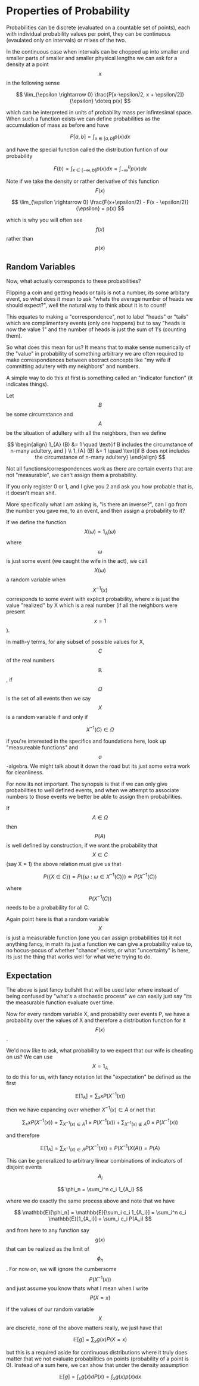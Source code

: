 # Properties of Probability

Probabilities can be discrete (evaluated on a countable set of points), each with individual probability values per point, they can be continuous (evaulated only on intervals) or mixes of the two.

In the continuous case when intervals can be chopped up into smaller and smaller parts of smaller and smaller physical lengths we can ask for a density at a point $$x$$ in the following sense

$$
\lim_{\epsilon \rightarrow 0} \frac{P[x-\epsilon/2, x + \epsilon/2]}{\epsilon} \doteq p(x)
$$

which can be interpreted in units of probability mass per infintesimal space. When such a function exists we can define probabilities as the accumulation of mass as before and have

$$
P[a,b] = \int_{x \in [a,b]} p(x) dx
$$

and have the special function called the distribution funtion of our probability

$$
F(b) = \int_{x \in [-\infty,b]} p(x) dx = \int_{-\infty}^{b} p(x) dx
$$

Note if we take the density or rather derivative of this function $$F(x)$$

$$
\lim_{\epsilon \rightarrow 0} \frac{F(x+\epsilon/2) - F(x - \epsilon/2)}{\epsilon} = p(x)
$$

which is why you will often see $$f(x)$$ rather than $$p(x)$$


## Random Variables

Now, what actually corresponds to these probabilities? 

Flipping a coin and getting heads or tails is not a number, its some arbitary event, so what does it mean to ask "whats the average number of heads we should expect?", well the natural way to think about it is to count! 

This equates to making a "correspondence", not to label "heads" or "tails" which are complimentary events (only one happens) but to say "heads is now the value 1" and the number of heads is just the sum of 1's (counting them).

So what does this mean for us? It means that to make sense numerically of the "value" in probability of something arbitrary we are often required to make correspondences between abstract concepts like "my wife if committing adultery with my neighbors" and numbers.

A simple way to do this at first is something called an "indicator function" (it indicates things). 

Let $$B$$ be some circumstance and $$A$$ be the situation of adultery with all the neighbors, then we define

$$
\begin{align}
  1_{A} (B) &= 1 \quad \text{if B includes the circumstance of n-many adultery, and } \\
  1_{A} (B) &= 1 \quad \text{if B does not includes the circumstance of n-many adultery}
\end{align}
$$

Not all functions/correspondences work as there are certain events that are not "measurable", we can't assign them a probability.

If you only register 0 or 1, and I give you 2 and ask you how probable that is, it doesn't mean shit.

More specifically what I am asking is, "is there an inverse?", can I go from the number you gave me, to an event, and then assign a probability to it?

If we define the function $$X(\omega) = 1_{A}(\omega)$$ where $$\omega$$ is just some event (we caught the wife in the act), we call $$X(\omega)$$ a random variable when $$X^{-1}(x)$$ corresponds to some event with explicit probability, where x is just the value "realized" by X which is a real number (if all the neighbors were present $$x = 1$$).

In math-y terms, for any subset of possible values for X, $$C$$ of the real numbers $$\mathbb{R}$$, if $$\Omega$$ is the set of all events then we say $$X$$ is a random variable if and only if 

$$
X^{-1}(C) \in \Omega
$$

if you're interested in the specifics and foundations here, look up "measureable functions" and $$\sigma$$-algebra. We might talk about it down the road but its just some extra work for cleanliness. 

For now its not important. The synopsis is that if we can only give probabilities to well defined events, and when we attempt to associate numbers to those events we better be able to assign them probabilities.

If $$A \in \Omega$$ then $$P(A)$$ is well defined by construction, if we want the probability that $$X \in C$$ (say X = 1) the above relation must give us that

$$
P(\{X \in C\}) = P(\{\omega : \omega \in X^{-1}(C)\}) \doteq P(X^{-1}(C))
$$

where $$P(X^{-1}(C))$$ needs to be a probability for all C. 

Again point here is that a random variable $$X$$ is just a measurable function (one you can assign probabilities to) it not anything fancy, in math its just a function we can give a probability value to, no hocus-pocus of whether "chance" exists, or what "uncertainty" is here, its just the thing that works well for what we're trying to do. 

## Expectation

The above is just fancy bullshit that will be used later where instead of being confused by "what's a stochastic process" we can easily just say "its the measurable function evaluate over time.

Now for every random variable X, and probability over events P, we have a probability over the values of X and therefore a distribution function for it $$F(x)$$.

We'd now like to ask, what probability to we expect that our wife is cheating on us? We can use $$X = 1_A$$ to do this for us, with fancy notation let the "expectation" be defined as the first

$$
\mathbb{E}[1_A] = \sum_x x P(X^{-1}(x))
$$

then we have expanding over whether $X^{-1}(x) \in A$ or not that

$$
\sum_x x P(X^{-1}(x)) = \sum_{X^{-1}(x) \in A} 1 \times P(X^{-1}(x)) + \sum_{X^{-1}(x) \notin A} 0 \times P(X^{-1}(x))
$$

and therefore

$$
\mathbb{E}[1_A] = \sum_{X^{-1}(x) \in A} P(X^{-1}(x)) = P(X^{-1}(X(A)) = P(A)
$$

This can be generalized to arbitrary linear combinations of indicators of disjoint events $$A_i$$

$$
\phi_n = \sum_i^n c_i 1_{A_i}
$$

where we do exactly the same process above and note that we have 

$$
\mathbb{E}[\phi_n] = \mathbb{E}[\sum_i c_i 1_{A_i}] = \sum_i^n c_i \mathbb{E}[1_{A_i}] = \sum_i c_i P(A_i)
$$

and from here to any function say $$g(x)$$ that can be realized as the limit of $$\phi_n$$. For now on, we will ignore the cumbersome $$P(X^{-1}(x))$$ and just assume you know thats what I mean when I write $$P(X = x)$$

If the values of our random variable $$X$$ are discrete, none of the above matters really, we just have that

$$\mathbb{E}[g] = \sum_x g(x) P(X = x)$$

but this is a required aside for continuous distributions where it truly does matter that we not evaluate probabilities on points (probability of a point is 0). Instead of a sum here, we can show that under the density assumption

$$\mathbb{E}[g] = \int_x g(x) dP(x) = \int_x g(x) p(x) dx$$

